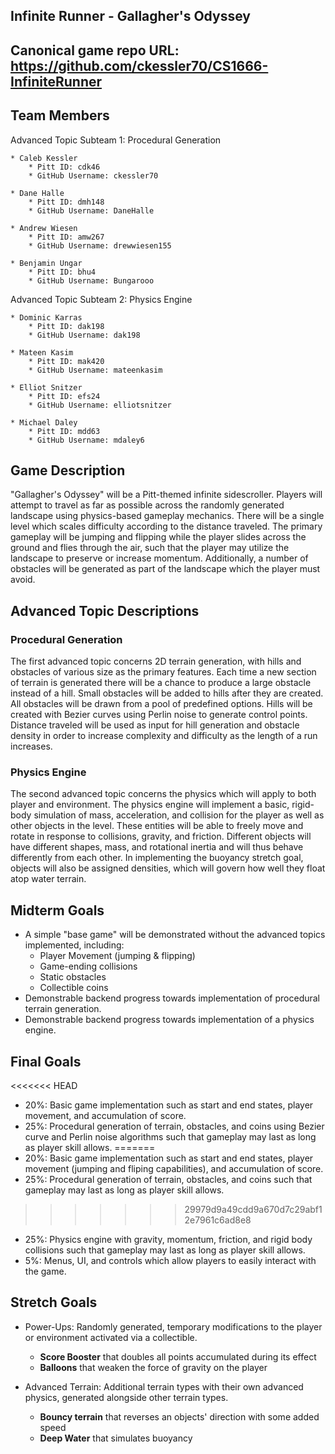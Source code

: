 ## Infinite Runner - Gallagher's Odyssey

## Canonical game repo URL: https://github.com/ckessler70/CS1666-InfiniteRunner

## Team Members
Advanced Topic Subteam 1: Procedural Generation

	* Caleb Kessler
		* Pitt ID: cdk46
		* GitHub Username: ckessler70

	* Dane Halle
		* Pitt ID: dmh148
		* GitHub Username: DaneHalle

	* Andrew Wiesen
		* Pitt ID: amw267
		* GitHub Username: drewwiesen155

	* Benjamin Ungar
		* Pitt ID: bhu4
		* GitHub Username: Bungarooo

Advanced Topic Subteam 2: Physics Engine

	* Dominic Karras
		* Pitt ID: dak198
		* GitHub Username: dak198

	* Mateen Kasim
		* Pitt ID: mak420
		* GitHub Username: mateenkasim

	* Elliot Snitzer
		* Pitt ID: efs24
		* GitHub Username: elliotsnitzer

	* Michael Daley
		* Pitt ID: mdd63
		* GitHub Username: mdaley6

## Game Description
"Gallagher's Odyssey" will be a Pitt-themed infinite sidescroller. Players will attempt to travel as far as possible across the randomly generated landscape using physics-based gameplay mechanics. There will be a single level which scales difficulty according to the distance traveled. The primary gameplay will be jumping and flipping while the player slides across the ground and flies through the air, such that the player may utilize the landscape to preserve or increase momentum. Additionally, a number of obstacles will be generated as part of the landscape which the player must avoid.

## Advanced Topic Descriptions

### Procedural Generation
The first advanced topic concerns 2D terrain generation, with hills and obstacles of various size as the primary features. Each time a new section of terrain is generated there will be a chance to produce a large obstacle instead of a hill. Small obstacles will be added to hills after they are created. All obstacles will be drawn from a pool of predefined options. Hills will be created with Bezier curves using Perlin noise to generate control points. Distance traveled will be used as input for hill generation and obstacle density in order to increase complexity and difficulty as the length of a run increases.

### Physics Engine
The second advanced topic concerns the physics which will apply to both player and environment. The physics engine will implement a basic, rigid-body simulation of mass, acceleration, and collision for the player as well as other objects in the level. These entities will be able to freely move and rotate in response to collisions, gravity, and friction. Different objects will have different shapes, mass, and rotational inertia and will thus behave differently from each other. In implementing the buoyancy stretch goal, objects will also be assigned densities, which will govern how well they float atop water terrain.

## Midterm Goals
* A simple "base game" will be demonstrated without the advanced topics implemented, including: 
	- Player Movement (jumping & flipping)
	- Game-ending collisions
	- Static obstacles
	- Collectible coins
* Demonstrable backend progress towards implementation of procedural terrain generation.
* Demonstrable backend progress towards implementation of a physics engine.

## Final Goals
<<<<<<< HEAD
* 20%: Basic game implementation such as start and end states, player movement, and accumulation of score.
* 25%: Procedural generation of terrain, obstacles, and coins using Bezier curve and Perlin noise algorithms such that gameplay may last as long as player skill allows.
=======
* 20%: Basic game implementation such as start and end states, player movement (jumping and fliping capabilities), and accumulation of score.
* 25%: Procedural generation of terrain, obstacles, and coins such that gameplay may last as long as player skill allows.
>>>>>>> 29979d9a49cdd9a670d7c29abf12e7961c6ad8e8
* 25%: Physics engine with gravity, momentum, friction, and rigid body collisions such that gameplay may last as long as player skill allows.
* 5%: Menus, UI, and controls which allow players to easily interact with the game.

## Stretch Goals
* Power-Ups: Randomly generated, temporary modifications to the player or environment activated via a collectible.
	* **Score Booster** that doubles all points accumulated during its effect
	* **Balloons** that weaken the force of gravity on the player

* Advanced Terrain: Additional terrain types with their own advanced physics, generated alongside other terrain types.
	* **Bouncy terrain** that reverses an objects' direction with some added speed
	* **Deep Water** that simulates buoyancy
